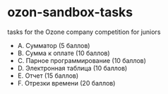 # ozon-sandbox-tasks
tasks for the Ozone company competition for juniors
	 	 
- A. Сумматор (5 баллов)
- B. Сумма к оплате (10 баллов)
- C. Парное программирование (10 баллов)
- D. Электронная таблица (10 баллов)
- E. Отчет (15 баллов)
- F. Отрезки времени (20 баллов)	
